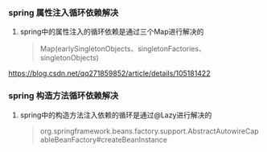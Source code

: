 ### spring 属性注入循环依赖解决
1. spring中的属性注入的循环依赖是通过三个Map进行解决的
    > Map(earlySingletonObjects、singletonFactories、singletonObjects)

https://blog.csdn.net/qq271859852/article/details/105181422
### spring 构造方法循环依赖解决
1. spring中的构造方法注入依赖的循环是通过@Lazy进行解决的
    > org.springframework.beans.factory.support.AbstractAutowireCapableBeanFactory#createBeanInstance
    